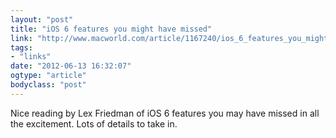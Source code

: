 ```yaml
---
layout: "post"
title: "iOS 6 features you might have missed"
link: "http://www.macworld.com/article/1167240/ios_6_features_you_might_have_missed.html"
tags: 
- "links"
date: "2012-06-13 16:32:07"
ogtype: "article"
bodyclass: "post"
---
```


Nice reading by Lex Friedman of iOS 6 features you may have missed in all the excitement. Lots of details to take in.